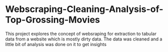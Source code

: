 # Webscraping-Cleaning-Analysis-of-Top-Grossing-Movies

This project explores the concept of websraping for extraction to tabular data from a website which is mostly dirty data.
The data was cleaned and a little bit of analysis was done on it to get insights
